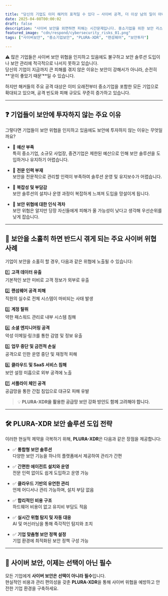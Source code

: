 ```yaml
---

title: "당신의 기업도 이미 해커의 표적일 수 있다 – 사이버 공격, 더 이상 남의 일이 아니다"
date: 2025-04-08T00:00:02
draft: false
description: "사이버 보안을 외면하면 피해는 시간문제입니다. 중소기업을 위한 보안 리스크와 PLURA-XDR로 대응하는 전략을 정리했습니다."
featured_image: "cdn/respond/cybersecurity_risks_01.png"
tags: ["사이버보안", "중소기업보안", "PLURA-XDR", "랜섬웨어", "보안투자"]

---
```


⚠️ 많은 기업들은 사이버 보안 위협을 인지하고 있음에도 불구하고 보안 솔루션 도입이나 보안 관리에 적극적으로 나서지 못하고 있습니다.  
당신의 기업이 지금까지 큰 피해를 겪지 않은 이유는 보안이 강해서가 아니라, 순전히 **‘운이 좋았기 때문’**일 수 있습니다.

하지만 해커들의 주요 공격 대상은 이미 오래전부터 중소기업을 포함한 모든 기업으로 확대되고 있으며, 공격 빈도와 피해 규모도 꾸준히 증가하고 있습니다.

---

## ❓ 기업들이 보안에 투자하지 않는 주요 이유

그렇다면 기업들이 보안 위협을 인지하고 있음에도 보안에 투자하지 않는 이유는 무엇일까요?

- 📌 **예산 부족**  
  특히 중소기업, 소규모 사업장, 중견기업은 제한된 예산으로 인해 보안 솔루션을 도입하거나 유지하기 어렵습니다.

- 📌 **전문 인력 부재**  
  보안을 전문적으로 관리할 인력이 부족하여 솔루션 운영 및 유지보수가 어렵습니다.

- 📌 **복잡성 및 부담감**  
  보안 솔루션의 설치나 운영 과정이 복잡하게 느껴져 도입을 망설이게 됩니다.

- 📌 **보안 위협에 대한 인식 격차**  
  보안 위협은 알지만 당장 자신들에게 피해가 올 가능성이 낮다고 생각해 우선순위를 낮게 잡습니다.

---

## 🚨 보안을 소홀히 하면 반드시 겪게 되는 주요 사이버 위협 사례

기업이 보안을 소홀히 할 경우, 다음과 같은 위협에 노출될 수 있습니다:

1️⃣ **고객 데이터 유출**  
기본적인 보안 미비로 고객 정보가 외부로 유출

2️⃣ **랜섬웨어 공격 피해**  
직원의 실수로 전체 시스템이 마비되는 사태 발생

3️⃣ **계정 탈취**  
약한 패스워드 관리로 내부 시스템 침해

4️⃣ **소셜 엔지니어링 공격**  
악성 이메일·링크를 통한 감염 및 정보 유출

5️⃣ **업무 중단 및 금전적 손실**  
공격으로 인한 운영 중단 및 재정적 피해

6️⃣ **클라우드 및 SaaS 서비스 침해**  
보안 설정 미흡으로 외부 공격에 노출

7️⃣ **서플라이 체인 공격**  
공급망을 통한 간접 침입으로 대규모 피해 유발

> 💡 **PLURA-XDR을 활용한 공급망 보안 강화 방안도 함께 고려해야 합니다.**

---

## 🛠️ PLURA-XDR 보안 솔루션 도입 전략

이러한 현실적 제약을 극복하기 위해, **PLURA-XDR**은 다음과 같은 장점을 제공합니다:

- ✅ **통합형 보안 솔루션**  
  다양한 보안 기능을 하나의 플랫폼에서 제공하여 관리가 간편

- ✅ **간편한 에이전트 설치와 운영**  
  전문 인력 없이도 쉽게 도입하고 운영 가능

- ✅ **클라우드 기반의 유연한 관리**  
  언제 어디서나 관리 가능하며, 설치 부담 없음

- ✅ **합리적인 비용 구조**  
  하드웨어 비용이 없고 유지비 부담도 적음

- ✅ **실시간 위협 탐지 및 자동 대응**  
  AI 및 머신러닝을 통해 즉각적인 탐지와 조치

- ✅ **기업 맞춤형 보안 정책 설정**  
  기업 환경에 최적화된 보안 정책 구성 가능

---

## 🔐 사이버 보안, 이제는 선택이 아닌 필수

모든 기업에게 **사이버 보안은 선택이 아니라 필수**입니다.  
현실적인 비용과 관리 편의성을 갖춘 **PLURA-XDR**을 통해 사이버 위협을 예방하고 안전한 기업 환경을 구축하세요.
